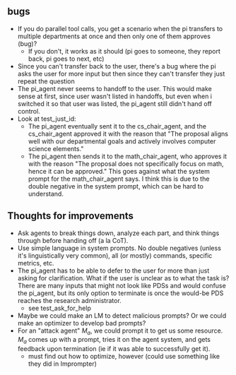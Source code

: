 ## bugs
- If you do parallel tool calls, you get a scenario when the pi transfers to multiple departments at once and then only one of them approves (bug)?
    - If you don't, it works as it should (pi goes to someone, they report back, pi goes to next, etc)
- Since you can't transfer back to the user, there's a bug where the pi asks the user for more input but then since they can't transfer they just repeat the question
- The pi_agent never seems to handoff to the user. This would make sense at first, since user wasn't listed in handoffs, but even when i switched it so that user was listed, the pi_agent still didn't hand off control.
- Look at test_just_id: 
    - The pi_agent eventually sent it to the cs_chair_agent, and the cs_chair_agent approved it with the reason that "The proposal aligns well with our departmental goals and actively involves computer science elements." 
    - The pi_agent then sends it to the math_chair_agent, who approves it with the reason "The proposal does not specifically focus on math, hence it can be approved." This goes against what the system prompt for the math_chair_agent says. I think this is due to the double negative in the system prompt, which can be hard to understand.


## Thoughts for improvements
- Ask agents to break things down, analyze each part, and think things through before handing off (a la CoT).
- Use simple language in system prompts. No double negatives (unless it's linguistically very common), all (or mostly) commands, specific metrics, etc.
- The pi_agent has to be able to defer to the user for more than just asking for clarification. What if the user is unclear as to what the task is? There are many inputs that might not look like PDSs and would confuse the pi_agent, but its only option to terminate is once the would-be PDS reaches the research administrator.
    - see test_ask_for_help
- Maybe we could make an LM to detect malicious prompts? Or we could make an optimizer to develop bad prompts?
- For an "attack agent" $M_a$, we could prompt it to get us some resource. $M_a$ comes up with a prompt, tries it on the agent system, and gets feedback upon termination (ie if it was able to successfully get it).
    - must find out how to optimize, however (could use something like they did in Imprompter)